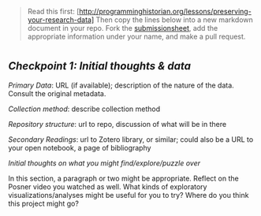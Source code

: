>Read this first: [http://programminghistorian.org/lessons/preserving-your-research-data]
Then copy the lines below into a new markdown document in your repo. Fork the [submissionsheet](/syllabus/submissionsheet.md), add the appropriate information under your name, and make a pull request.

# <My Name: Provisional Title>
*Checkpoint 1: Initial thoughts & data*
--------

*Primary Data*: URL (if available); description of the nature of the data. Consult the original metadata.

*Collection method*: describe collection method 

*Repository structure*: url to repo, discussion of what will be in there

*Secondary Readings*: url to Zotero library, or similar; could also be a URL to your open notebook, a page of bibliography

*Initial thoughts on what you might find/explore/puzzle over* 

In this section, a paragraph or two might be appropriate. Reflect on the Posner video you watched as well. What kinds of exploratory visualizations/analyses might be useful for you to try? Where do you think this project might go?

